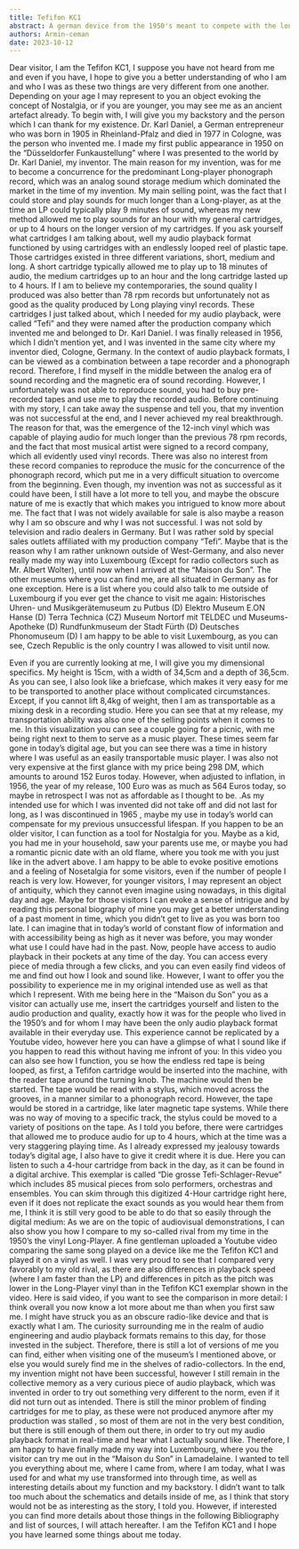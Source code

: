 ```yaml
---
title: Tefifon KC1
abstract: A german device from the 1950's meant to compete with the long-player format
authors: Armin-ceman
date: 2023-10-12
---
```


Dear visitor, I am the Tefifon KC1, I suppose you have not heard from me and even if you have, I hope to give you a better understanding of who I am and who I was as these two things are very different from one another. Depending on your age I may represent to you an object evoking the concept of Nostalgia, or if you are younger, you may see me as an ancient artefact already. 
To begin with, I will give you my backstory and the person which I can thank for my existence. Dr. Karl Daniel, a German entrepreneur who was born in 1905 in Rheinland-Pfalz and died in 1977 in Cologne, was the person who invented me. I made my first public appearance in 1950 on the “Düsseldorfer Funkaustellung” where I was presented to the world by Dr. Karl Daniel, my inventor.  The main reason for my invention, was for me to become a concurrence for the predominant Long-player phonograph record, which was an analog sound storage medium which dominated the market in the time of my invention. My main selling point, was the fact that I could store and play sounds for much longer than a Long-player, as at the time an LP could typically play 9 minutes of sound, whereas my new method allowed me to play sounds for an hour with my general cartridges, or up to 4 hours on the longer version of my cartridges.  If you ask yourself what cartridges I am talking about, well my audio playback format functioned by using cartridges with an endlessly looped reel of plastic tape.  Those cartridges existed in three different variations, short, medium and long. A short cartridge typically allowed me to play up to 18 minutes of audio, the medium cartridges up to an hour and the long cartridge lasted up to 4 hours.  If I am to believe my contemporaries, the sound quality I produced was also better than 78 rpm records but unfortunately not as good as the quality produced by Long playing vinyl records. These cartridges I just talked about, which I needed for my audio playback, were called “Tefi” and they were named after the production company which invented me and belonged to Dr. Karl Daniel.  I was finally released in 1956, which I didn’t mention yet, and I was invented in the same city where my inventor died, Cologne, Germany.
In the context of audio playback formats, I can be viewed as a combination between a tape recorder and a phonograph record. Therefore, I find myself in the middle between the analog era of sound recording and the magnetic era of sound recording. 
However, I unfortunately was not able to reproduce sound, you had to buy pre-recorded tapes and use me to play the recorded audio. Before continuing with my story, I can take away the suspense and tell you, that my invention was not successful at the end, and I never achieved my real breakthrough. The reason for that, was the emergence of the 12-inch vinyl which was capable of playing audio for much longer than the previous 78 rpm records, and the fact that most musical artist were signed to a record company, which all evidently used vinyl records. There was also no interest from these record companies to reproduce the music for the concurrence of the phonograph record, which put me in a very difficult situation to overcome from the beginning. Even though, my invention was not as successful as it could have been, I still have a lot more to tell you, and maybe the obscure nature of me is exactly that which makes you intrigued to know more about me. The fact that I was not widely available for sale is also maybe a reason why I am so obscure and why I was not successful. I was not sold by television and radio dealers in Germany. But I was rather sold by special sales outlets affiliated with my production company “Tefi”.  Maybe that is the reason why I am rather unknown outside of West-Germany, and also never really made my way into Luxembourg (Except for radio collectors such as Mr. Albert Wolter), until now when I arrived at the “Maison du Son”. The other museums where you can find me, are all situated in Germany as for one exception. Here is a list where you could also talk to me outside of Luxembourg if you ever get the chance to visit me again: 
Historisches Uhren- und Musikgerätemuseum zu Putbus (D)
Elektro Museum E.ON Hanse (D)
Terra Technica (CZ)
Museum Nortorf mit TELDEC und Museums-Apotheke (D)
Rundfunkmuseum der Stadt Fürth (D)
Deutsches Phonomuseum (D) 
I am happy to be able to visit Luxembourg, as you can see, Czech Republic is the only country I was allowed to visit until now. 

Even if you are currently looking at me, I will give you my dimensional specifics. My height is 15cm, with a width of 34,5cm and a depth of 36,5cm. As you can see, I also look like a briefcase, which makes it very easy for me to be transported to another place without complicated circumstances. Except, if you cannot lift 8,4kg of weight, then I am as transportable as a mixing desk in a recording studio. 
Here you can see that at my release, my transportation ability was also one of the selling points when it comes to me. In this visualization you can see a couple going for a picnic, with me being right next to them to serve as a music player. These times seem far gone in today’s digital age, but you can see there was a time in history where I was useful as an easily transportable music player. I was also not very expensive at the first glance with my price being 298 DM, which amounts to around 152 Euros today. However, when adjusted to inflation, in 1956, the year of my release, 100 Euro was as much as 564 Euros today, so maybe in retrospect I was not as affordable as I thought to be. 
.As my intended use for which I was invented did not take off and did not last for long, as I was discontinued in 1965 , maybe my use in today’s world can compensate for my previous unsuccessful lifespan. If you happen to be an older visitor, I can function as a tool for Nostalgia for you. Maybe as a kid, you had me in your household, saw your parents use me, or maybe you had a romantic picnic date with an old flame, where you took me with you just like in the advert above. I am happy to be able to evoke positive emotions and a feeling of Nosetalgia for some visitors, even if the number of people I reach is very low. However, for younger visitors, I may represent an object of antiquity, which they cannot even imagine using nowadays, in this digital day and age. Maybe for those visitors I can evoke a sense of intrigue and by reading this personal biography of mine you may get a better understanding of a past moment in time, which you didn’t get to live as you was born too late. I can imagine that in today’s world of constant flow of information and with accessibility being as high as it never was before, you may wonder what use I could have had in the past. Now, people have access to audio playback in their pockets at any time of the day. You can access every piece of media through a few clicks, and you can even easily find videos of me and find out how I look and sound like. However, I want to offer you the possibility to experience me in my original intended use as well as that which I represent. With me being here in the “Maison du Son” you as a visitor can actually use me, insert the cartridges yourself and listen to the audio production and quality, exactly how it was for the people who lived in the 1950’s and for whom I may have been the only audio playback format available in their everyday use. This experience cannot be replicated by a Youtube video, however here you can have a glimpse of what I sound like if you happen to read this without having me infront of you: 
In this video you can also see how I function, you se how the endless red tape is being looped, as first, a Tefifon cartridge would be inserted into the machine, with the reader tape around the turning knob. The machine would then be started. The tape would be read with a stylus, which moved across the grooves, in a manner similar to a phonograph record. However, the tape would be stored in a cartridge, like later magnetic tape systems. While there was no way of moving to a specific track, the stylus could be moved to a variety of positions on the tape.  As I told you before, there were cartridges that allowed me to produce audio for up to 4 hours, which at the time was a very staggering playing time. As I already expressed my jealousy towards today’s digital age, I also have to give it credit where it is due. Here you can listen to such a 4-hour cartridge from back in the day, as it can be found in a digital archive. This exemplar is called “Die grosse Tefi-Schlager-Revue” which includes 85 musical pieces from solo performers, orchestras and ensembles. You can skim through this digitized 4-Hour cartridge right here, even if it does not replicate the exact sounds as you would hear them from me, I think it is still very good to be able to do that so easily through the digital medium: 
As we are on the topic of audiovisual demonstrations, I can also show you how I compare to my so-called rival from my time in the 1950’s the vinyl Long-Player. A fine gentleman uploaded a Youtube video comparing the same song played on a device like me the Tefifon KC1 and played it on a vinyl as well. I was very proud to see that I compared very favorably to my old rival, as there are also differences in playback speed (where I am faster than the LP) and differences in pitch as the pitch was lower in the Long-Player vinyl than in the Tefifon KC1 exemplar shown in the video. Here is said video, if you want to see the comparison in more detail: 
I think overall you now know a lot more about me than when you first saw me. I might have struck you as an obscure radio-like device and that is exactly what I am. The curiosity surrounding me in the realm of audio engineering and audio playback formats remains to this day, for those invested in the subject. Therefore, there is still a lot of versions of me you can find, either when visiting one of the museum’s I mentioned above, or else you would surely find me in the shelves of radio-collectors. In the end, my invention might not have been successful, however I still remain in the collective memory as a very curious piece of audio playback, which was invented in order to try out something very different to the norm, even if it did not turn out as intended. There is still the minor problem of finding cartridges for me to play, as these were not produced anymore after my production was stalled , so most of them are not in the very best condition, but there is still enough of them out there, in order to try out my audio playback format in real-time and hear what I actually sound like. Therefore, I am happy to have finally made my way into Luxembourg, where you the visitor can try me out in the “Maison du Son” in Lamadelaine. I wanted to tell you everything about me, where I came from, where I am today, what I was used for and what my use transformed into through time, as well as interesting details about my function and my backstory. I didn’t want to talk too much about the schematics and details inside of me, as I think that story would not be as interesting as the story, I told you. However, if interested you can find more details about those things in the following Bibliography and list of sources, I will attach hereafter.
I am the Tefifon KC1 and I hope you have learned some things about me today.
